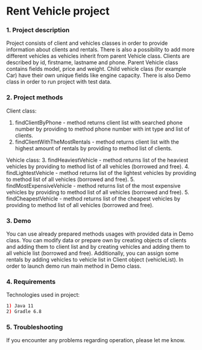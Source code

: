 # Rent Vehicle project

### 1. Project description
Project consists of client and vehicles classes in order to provide information about clients and rentals. There is also a possibility to add more different vehicles as vehicles inherit from parent Vehicle class.
Clients are described by id, firstname, lastname and phone. Parent Vehicle class contains fields model, price and weight. Child vehicle class (for example Car) have their own unique fields like engine capacity. There is also Demo class in order to run project with test data. 

### 2. Project methods
Client class:
1. findClientByPhone - method returns client list with searched phone number by providing to method phone number with int type and list of clients.
2. findClientWithTheMostRentals - method returns client list with the highest amount of rentals by providing to method list of clients.
   
Vehicle class:
3. findHeaviestVehicle - method returns list of the heaviest vehicles by providing to method list of all vehicles (borrowed and free).
4. findLightestVehicle - method returns list of the lightest vehicles by providing to method list of all vehicles (borrowed and free).
5. findMostExpensiveVehicle - method returns list of the most expensive vehicles by providing to method list of all vehicles (borrowed and free).
5. findCheapestVehicle - method returns list of the cheapest vehicles by providing to method list of all vehicles (borrowed and free).

### 3. Demo
You can use already prepared methods usages with provided data in Demo class. You can modify data or prepare own by creating objects of clients and adding them to client list and by creating vehicles and adding them to all vehicle list (borrowed and free). Additionally, you can assign some rentals by adding vehicles to vehicle list in Client object (vehicleList).
In order to launch demo run main method in Demo class.

### 4. Requirements
Technologies used in project:
```bash
1) Java 11
2) Gradle 6.8
```

### 5. Troubleshooting
If you encounter any problems regarding operation, please let me know. 
